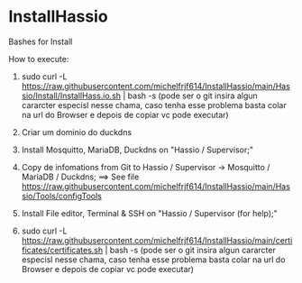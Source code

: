 # InstallHassio
Bashes for Install

How to execute:

1) sudo curl -L https://raw.githubusercontent.com/michelfrjf614/InstallHassio/main/Hassio/Install/InstallHass.io.sh | bash -s (pode ser o git insira algun cararcter especisl nesse chama, caso tenha esse problema basta colar na url do Browser e depois de copiar vc pode executar)

2) Criar um dominio do duckdns
 
3) Install Mosquitto, MariaDB, Duckdns on "Hassio / Supervisor;"

4) Copy de infomations from Git to Hassio / Supervisor -> Mosquitto / MariaDB / Duckdns; ==> See file https://raw.githubusercontent.com/michelfrjf614/InstallHassio/main/Hassio/Tools/configTools

5) Install File editor, Terminal & SSH on "Hassio / Supervisor (for help);"

6) sudo curl -L https://raw.githubusercontent.com/michelfrjf614/InstallHassio/main/certificates/certificates.sh | bash -s (pode ser o git insira algun cararcter especisl nesse chama, caso tenha esse problema basta colar na url do Browser e depois de copiar vc pode executar)
